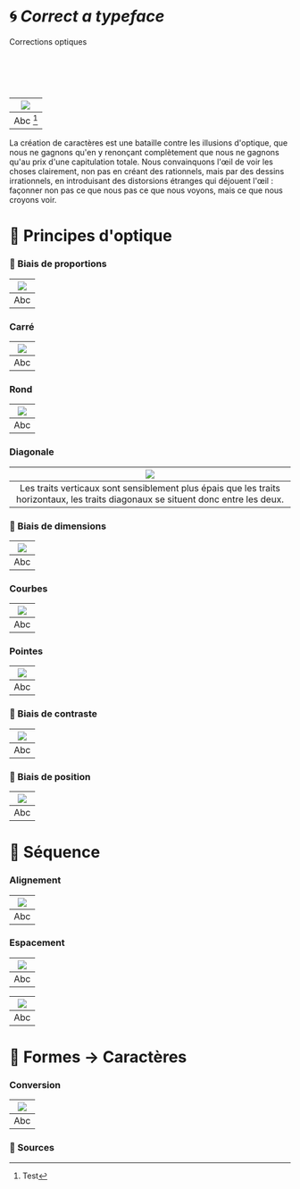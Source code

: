 # 🌀 *Correct a typeface*
  Corrections optiques
# &nbsp;

|![](links/Illusion.gif) |
|:---:|
| Abc [^1]           |

La création de caractères est une bataille contre les illusions d'optique, que nous ne gagnons qu'en y renonçant complètement que nous ne gagnons qu'au prix d'une capitulation totale. Nous convainquons l'œil de voir les choses clairement, non pas en créant des rationnels, mais par des dessins irrationnels, en introduisant des distorsions étranges qui déjouent l'œil : façonner non pas ce que nous pas ce que nous voyons, mais ce que nous croyons voir.

# 👀 Principes d'optique

### 🚨 Biais de proportions

|![](links/Contraste.gif) |
|:---:|
| Abc           |

### Carré

|![](links/Carre.gif) |
|:---:|
| Abc           |

### Rond

|![](links/Rond_format.gif) |
|:---:|
| Abc           |

### Diagonale

|![](links/Compositions_lines.gif) |
|:---:|
| Les traits verticaux sont sensiblement plus épais que les traits horizontaux, les traits diagonaux se situent donc entre les deux.           |

### 🚨 Biais de dimensions

|![](links/Taille.gif) |
|:---:|
| Abc           |

### Courbes

|![](links/Rond.gif) |
|:---:|
| Abc          |

### Pointes

|![](links/Triangle.gif) |
|:---:|
| Abc           |

### 🚨 Biais de contraste

|![](links/Compositions_negatif.gif) |
|:---:|
| Abc           |

### 🚨 Biais de position

|![](links/Rond_position.gif) |
|:---:|
| Abc           |

# 🚃 Séquence

### Alignement

|![](links/Compositions_alignement.gif) |
|:---:|
| Abc           |

### Espacement

|![](links/Spacing.gif) |
|:---:|
| Abc           |

|![](links/Espacement.gif) |
|:---:|
| Abc           |

# 🪩 Formes → Caractères

### Conversion

|![](links/Conversion.gif) |
|:---:|
| Abc           |

### 📎 Sources

[^1]: Test
